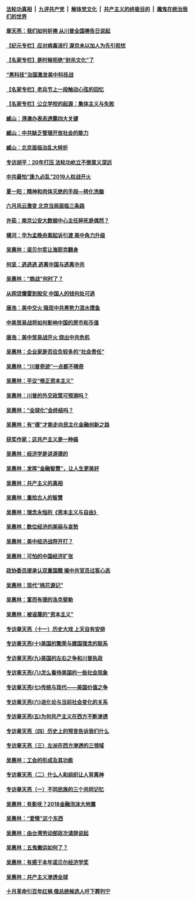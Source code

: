 

####  [法轮功真相](../../../../basic/blob/master/README.md?t=06292202) &nbsp;|&nbsp; [九评共产党](../../../../9ping.md/blob/master/README.md?t=06292202) &nbsp;|&nbsp; [解体党文化](../../../../jtdwh.md/blob/master/README.md?t=06292202)  &nbsp;|&nbsp; [共产主义的终极目的](../../../../gczydzjmd.md/blob/master/README.md?t=06292202) &nbsp;|&nbsp; [魔鬼在统治我们的世界](../../../../mgztzwmdsj.md/blob/master/README.md?t=06292202) 

#### [章天亮：我们如何祈祷 从川普全国祷告日说起](../pages/nsc423/n11944627.md?t=06292202) 

#### [【纪元专栏】应对病毒流行 渥京未以加人为先引担忧](../pages/nsc423/n11875714.md?t=06292202) 

#### [【名家专栏】是时候拒绝“封杀文化”了](../pages/nsc423/n11814093.md?t=06292202) 

#### [“黑科技”治国激发美中科技战](../pages/nsc423/n11638056.md?t=06292202) 

#### [【名家专栏】老兵节上一段触动心弦的回忆](../pages/nsc423/n11646016.md?t=06292202) 

#### [【名家专栏】公立学校的起源：集体主义与失败](../pages/nsc423/n11601833.md?t=06292202) 

#### [臧山：港澳办表态透露四大关键](../pages/nsc423/n11421628.md?t=06292202) 

#### [臧山：中共缺乏管理开放社会的能力](../pages/nsc423/n11407457.md?t=06292202) 

#### [臧山：北京面临治乱大转折](../pages/nsc423/n11406895.md?t=06292202) 

#### [专访胡平：20年打压 法轮功屹立不倒意义深远](../pages/nsc423/n11398800.md?t=06292202) 

#### [中共最怕“逢九必乱”2019人权战开火](../pages/nsc423/n11385248.md?t=06292202) 

#### [夏一阳：精神和肉体灭绝的手段—转化洗脑](../pages/nsc423/n11368250.md?t=06292202) 

#### [六月风云激变 北京当局面临三条路](../pages/nsc423/n11313668.md?t=06292202) 

#### [许茹：南京公安大数据中心主任猝死是偶然？](../pages/nsc423/n11064744.md?t=06292202) 

#### [横河：华为孟晚舟案起诉引渡 美中角力升级](../pages/nsc423/n11027230.md?t=06292202) 

#### [吴惠林：诺贝尔奖让海耶克翻身](../pages/nsc423/n10890049.md?t=06292202) 

#### [何坚：逃逃逃 逃离中国与逃离中共](../pages/nsc423/n10592891.md?t=06292202) 

#### [吴惠林：“商战”何时了？](../pages/nsc423/n10573558.md?t=06292202) 

#### [从网贷爆雷到股灾 中国人的钱何处可逃](../pages/nsc423/n10572800.md?t=06292202) 

#### [唐浩：美中交火 隐现中共黑势力混水摸鱼](../pages/nsc423/n10544040.md?t=06292202) 

#### [中美贸易战将如何影响中国的房市和币值](../pages/nsc423/n10543697.md?t=06292202) 

#### [唐浩：美中贸易战开火 烧出中共危机](../pages/nsc423/n10540126.md?t=06292202) 

#### [吴惠林：企业家是否应负较多的“社会责任”](../pages/nsc423/n10535022.md?t=06292202) 

#### [吴惠林：“川普奇迹”一点都不稀奇](../pages/nsc423/n10512808.md?t=06292202) 

#### [吴惠林：平议“修正资本主义”](../pages/nsc423/n10495724.md?t=06292202) 

#### [吴惠林：川普的外交政策可预测吗？](../pages/nsc423/n10462387.md?t=06292202) 

#### [吴惠林：“全球化”会终结吗？](../pages/nsc423/n10452838.md?t=06292202) 

#### [吴惠林：有“德”才能走向民主化金融创新之路](../pages/nsc423/n10432292.md?t=06292202) 

#### [获奖作家：这共产主义是一种癌](../pages/nsc423/n10431541.md?t=06292202) 

#### [吴惠林：经济学是讲道德的](../pages/nsc423/n10398014.md?t=06292202) 

#### [吴惠林：发挥“金融智慧”，让人生更美好](../pages/nsc423/n10375019.md?t=06292202) 

#### [吴惠林：共产主义的真相](../pages/nsc423/n10351394.md?t=06292202) 

#### [吴惠林：重拾古人的智慧](../pages/nsc423/n10337691.md?t=06292202) 

#### [吴惠林：理念永恒的《资本主义与自由》](../pages/nsc423/n10316274.md?t=06292202) 

#### [吴惠林：数位经济的美丽与哀愁](../pages/nsc423/n10292946.md?t=06292202) 

#### [吴惠林：美中经济战将开打？](../pages/nsc423/n10258825.md?t=06292202) 

#### [吴惠林：可怕的中国经济扩张](../pages/nsc423/n10219147.md?t=06292202) 

#### [政协委员提承认双重国籍 揭中共官员过客心态](../pages/nsc423/n10208809.md?t=06292202) 

#### [吴惠林：现代“桃花源记”](../pages/nsc423/n10185234.md?t=06292202) 

#### [吴惠林：富而有德的洛克斐勒](../pages/nsc423/n10142264.md?t=06292202) 

#### [吴惠林：被诬蔑的“资本主义”](../pages/nsc423/n10124816.md?t=06292202) 

#### [专访章天亮（十一）历史大戏 上天自有安排](../pages/nsc423/n10094905.md?t=06292202) 

#### [专访章天亮(十)美国的繁荣与建国理念的联系](../pages/nsc423/n10094899.md?t=06292202) 

#### [专访章天亮(九)美国的左右之争和川普执政](../pages/nsc423/n10094889.md?t=06292202) 

#### [专访章天亮(八)怎么看待美国的一些社会现象](../pages/nsc423/n10094857.md?t=06292202) 

#### [专访章天亮(七)传统与现代——美国价值之争](../pages/nsc423/n10093140.md?t=06292202) 

#### [专访章天亮(六)进化论与当前社会变化的关系](../pages/nsc423/n10092036.md?t=06292202) 

#### [专访章天亮(五)为何共产主义在西方不断渗透](../pages/nsc423/n10083620.md?t=06292202) 

#### [专访章天亮（四）历史上的预言告诉我们什么](../pages/nsc423/n10083606.md?t=06292202) 

#### [专访章天亮（三）左派在西方渗透的三领域](../pages/nsc423/n10081115.md?t=06292202) 

#### [吴惠林：工会的形成及其功能](../pages/nsc423/n10080633.md?t=06292202) 

#### [专访章天亮（二）什么人和组织让人背离神](../pages/nsc423/n10076637.md?t=06292202) 

#### [专访章天亮（一）不同民族的三个共同记忆](../pages/nsc423/n10074188.md?t=06292202) 

#### [吴惠林：有影呒？2018金融泡沫大地震](../pages/nsc423/n10040534.md?t=06292202) 

#### [吴惠林：“爱情”这个东西](../pages/nsc423/n10019423.md?t=06292202) 

#### [吴惠林：由台湾劳动部政次请辞说起](../pages/nsc423/n9979679.md?t=06292202) 

#### [吴惠林：五鬼搬运如何了？](../pages/nsc423/n9925338.md?t=06292202) 

#### [吴惠林：有感于本年诺贝尔经济学奖](../pages/nsc423/n9871883.md?t=06292202) 

#### [吴惠林：共产主义渗透全球](../pages/nsc423/n9812748.md?t=06292202) 

#### [十月革命引百年红祸 俄总统候选人吁下葬列宁](../pages/nsc423/n9810182.md?t=06292202) 

